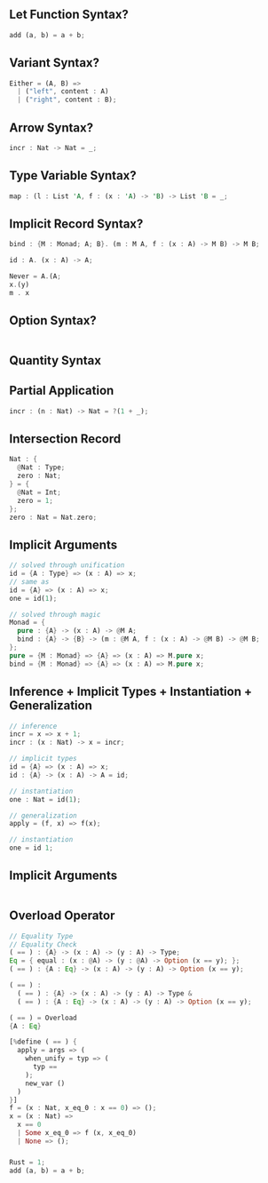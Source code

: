 ## Let Function Syntax?

```rust
add (a, b) = a + b;
```

## Variant Syntax?

```rust
Either = (A, B) =>
  | ("left", content : A)
  | ("right", content : B);
```

## Arrow Syntax?

```rust
incr : Nat -> Nat = _;
```

## Type Variable Syntax?

```rust
map : (l : List 'A, f : (x : 'A) -> 'B) -> List 'B = _;
```

## Implicit Record Syntax?

```rust
bind : {M : Monad; A; B}. (m : M A, f : (x : A) -> M B) -> M B;

id : A. (x : A) -> A;

Never = A.(A;
x.(y)
m . x
```

## Option Syntax?

```rust

```

## Quantity Syntax

## Partial Application

```rust
incr : (n : Nat) -> Nat = ?(1 + _);
```

## Intersection Record

```rust
Nat : {
  @Nat : Type;
  zero : Nat;
} = {
  @Nat = Int;
  zero = 1;
};
zero : Nat = Nat.zero;
```

## Implicit Arguments

```rust
// solved through unification
id = {A : Type} => (x : A) => x;
// same as
id = {A} => (x : A) => x;
one = id(1);

// solved through magic
Monad = {
  pure : {A} -> (x : A) -> @M A;
  bind : {A} -> {B} -> (m : @M A, f : (x : A) -> @M B) -> @M B;
};
pure = {M : Monad} => {A} => (x : A) => M.pure x;
bind = {M : Monad} => {A} => (x : A) => M.pure x;
```

## Inference + Implicit Types + Instantiation + Generalization

```rust
// inference
incr = x => x + 1;
incr : (x : Nat) -> x = incr;

// implicit types
id = {A} => (x : A) => x;
id : {A} -> (x : A) -> A = id;

// instantiation
one : Nat = id(1);

// generalization
apply = (f, x) => f(x);

// instantiation
one = id 1;
```

## Implicit Arguments

```rust


```

## Overload Operator

```rust
// Equality Type
// Equality Check
( == ) : {A} -> (x : A) -> (y : A) -> Type;
Eq = { equal : (x : @A) -> (y : @A) -> Option (x == y); };
( == ) : {A : Eq} -> (x : A) -> (y : A) -> Option (x == y);

( == ) :
  ( == ) : {A} -> (x : A) -> (y : A) -> Type &
  ( == ) : {A : Eq} -> (x : A) -> (y : A) -> Option (x == y);

( == ) = Overload
{A : Eq}

[%define ( == ) {
  apply = args => (
    when_unify = typ => (
      typ ==
    );
    new_var ()
  )
}]
f = (x : Nat, x_eq_0 : x == 0) => ();
x = (x : Nat) =>
  x == 0
  | Some x_eq_0 => f (x, x_eq_0)
  | None => ();
```

###

```rust
Rust = 1;
add (a, b) = a + b;

```
